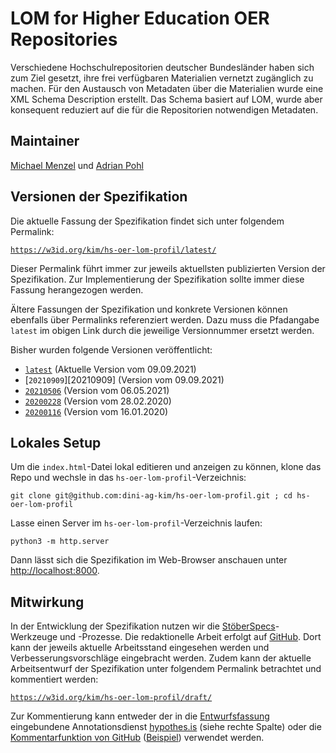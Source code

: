 # LOM for Higher Education OER Repositories

Verschiedene Hochschulrepositorien deutscher Bundesländer haben sich zum Ziel
gesetzt, ihre frei verfügbaren Materialien vernetzt zugänglich zu machen. Für
den Austausch von Metadaten über die Materialien wurde eine XML Schema Description
erstellt. Das Schema basiert auf LOM, wurde aber konsequent reduziert auf die
für die Repositorien notwendigen Metadaten.

## Maintainer

[Michael Menzel](https://github.com/mic-men) und [Adrian Pohl](https://github.com/acka47)

## Versionen der Spezifikation

Die aktuelle Fassung der Spezifikation findet sich unter folgendem Permalink:

[`https://w3id.org/kim/hs-oer-lom-profil/latest/`][latest_version]

Dieser Permalink führt immer zur jeweils aktuellsten publizierten Version der
Spezifikation. Zur Implementierung der Spezifikation sollte immer diese Fassung
herangezogen werden.

Ältere Fassungen der Spezifikation und konkrete Versionen können ebenfalls über
Permalinks referenziert werden. Dazu muss die Pfadangabe `latest` im obigen Link
durch die jeweilige Versionnummer ersetzt werden.

Bisher wurden folgende Versionen veröffentlicht:

- [`latest`][latest_version] (Aktuelle Version vom 09.09.2021)
- [`20210909`][20210909] (Version vom 09.09.2021)
- [`20210506`][20210506] (Version vom 06.05.2021)
- [`20200228`][20200228] (Version vom 28.02.2020)
- [`20200116`][20200116] (Version vom 16.01.2020)


## Lokales Setup

Um die `index.html`-Datei lokal editieren und anzeigen zu können, klone das Repo und wechsle in das `hs-oer-lom-profil`-Verzeichnis:

`git clone git@github.com:dini-ag-kim/hs-oer-lom-profil.git ; cd hs-oer-lom-profil`

Lasse einen Server im `hs-oer-lom-profil`-Verzeichnis laufen:

`python3 -m http.server`

Dann lässt sich die Spezifikation im Web-Browser anschauen unter [http://localhost:8000](http://localhost:8000).

## Mitwirkung

In der Entwicklung der Spezifikation nutzen wir die [StöberSpecs](https://w3id.org/kim/stoeberspecs/)-Werkzeuge und -Prozesse.
Die redaktionelle Arbeit erfolgt auf [GitHub](https://github.com/dini-ag-kim/hs-oer-lom-profil). Dort kann der jeweils
aktuelle Arbeitsstand eingesehen werden und Verbesserungsvorschläge eingebracht
werden. Zudem kann der aktuelle Arbeitsentwurf der Spezifikation unter folgendem
Permalink betrachtet und kommentiert werden:

[`https://w3id.org/kim/hs-oer-lom-profil/draft/`][draft_version]

Zur Kommentierung kann entweder der in die [Entwurfsfassung][draft_version]
eingebundene Annotationsdienst [hypothes.is](https://web.hypothes.is/) (siehe
rechte Spalte) oder die [Kommentarfunktion von GitHub][multi-line comments]
([Beispiel](https://github.com/dini-ag-kim/hs-oer-lom-profil/blob/master/draft/index.html#L122-L126))
verwendet werden.

[latest_version]: https://w3id.org/kim/hs-oer-lom-profil/latest/
[20210506]: https://w3id.org/kim/hs-oer-lom-profil/20210506/
[20200228]: https://w3id.org/kim/hs-oer-lom-profil/20200228/
[20200116]: https://w3id.org/kim/hs-oer-lom-profil/20200116/
[draft_version]: https://w3id.org/kim/hs-oer-lom-profil/draft/
[github]: https://github.com/dini-ag-kim/hs-oer-lom-profil/
[multi-line comments]: https://help.github.com/en/github/managing-your-work-on-github/opening-an-issue-from-code
